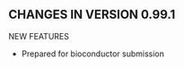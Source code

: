 CHANGES IN VERSION 0.99.1
----------------------------

NEW FEATURES

* Prepared for bioconductor submission
